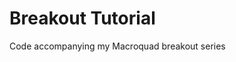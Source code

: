 Breakout Tutorial
======================================================

Code accompanying my Macroquad breakout series